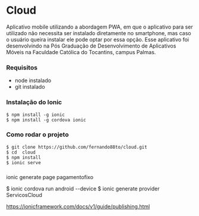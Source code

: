 # Cloud
Aplicativo mobile utilizando a abordagem PWA, em que o aplicativo para ser utilizado não necessita ser instalado diretamente no smartphone, mas caso o usuário queira instalar ele pode optar por essa opção. 
Esse aplicativo foi desenvolvindo na Pós Graduação de Desenvolvimento de Aplicativos Móveis na Faculdade Católica do Tocantins, campus Palmas.



### Requisitos
* node instalado
* git instalado

### Instalação do Ionic
```shell
$ npm install -g ionic
$ npm install -g cordova ionic
```

### Como rodar o projeto
```shell
$ git clone https://github.com/fernando88to/cloud.git
$ cd  cloud
$ npm install
$ ionic serve
```


###
 
ionic generate  page pagamentofixo




$ ionic cordova run android --device
$ ionic generate provider ServicosCloud



https://ionicframework.com/docs/v1/guide/publishing.html